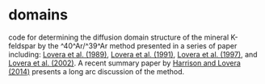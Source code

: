 # domains
code for determining the diffusion domain structure of the mineral K-feldspar by the ^40^Ar/^39^Ar method presented in a series of paper including: [Lovera et al. (1989)](http://doi.org/10.1029/JB094iB12p17917), [Lovera et al. (1991)](http://doi.org/10.1029/90JB02217), [Lovera et al. (1997)](http://doi.org/10.1016/s0016-7037(97)00147-6), and [Lovera et al. (2002)](https://doi.org/10.1016/S0016-7037(01)00846-8). A recent summary paper by [Harrison and Lovera (2014)](https://doi.org/10.1144/SP378.9) presents a long arc discussion of the method.
